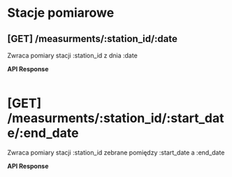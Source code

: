 # Stacje pomiarowe

## [GET] /measurments/:station_id/:date

Zwraca pomiary stacji :station_id z dnia :date

<!-- TODO: przykładowy respone -->
**API Response**
```json

```

# [GET] /measurments/:station_id/:start_date/:end_date

Zwraca pomiary stacji :station_id zebrane pomiędzy :start_date a :end_date

<!-- TODO: przykładowy respone -->
**API Response**
```json

```
